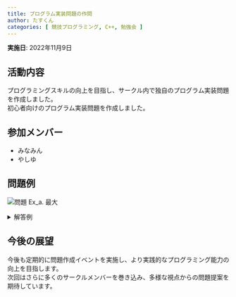 ```yaml
---
title: プログラム実装問題の作問
author: たすくん
categories: [ 競技プログラミング, C++, 勉強会 ]
---
```


**実施日**: 2022年11月9日

## 活動内容
プログラミングスキルの向上を目指し、サークル内で独自のプログラム実装問題を作成しました。<br />
初心者向けのプログラム実装問題を作成しました。

## 参加メンバー
- みなみん
- やしゆ

## 問題例

![問題 Ex_a. 最大](/post/activitie/ProgrammingQuestion_1/q1.png)

<details><summary>解答例</summary>

![解答例(C++) Ex_a. 最大](/post/activitie/ProgrammingQuestion_1/a1.png)
</details>

## 今後の展望
今後も定期的に問題作成イベントを実施し、より実践的なプログラミング能力の向上を目指します。<br />
次回はさらに多くのサークルメンバーを巻き込み、多様な視点からの問題提案を期待しています。